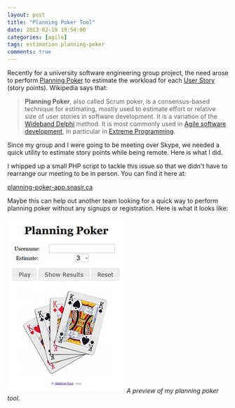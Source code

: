 ```yaml
---
layout: post
title: "Planning Poker Tool"
date: 2013-02-19 19:54:00 
categories: [agile]
tags: estimation planning-poker
comments: true
---
```


Recently for a university software engineering group project, the need arose to perform [Planning Poker] to estimate the
workload for each [User Story] (story points). Wikipedia says that:

> **Planning Poker**, also called Scrum poker, is a consensus-based technique for estimating, mostly used to estimate 
effort or relative size of user stories in software development. It is a variation of the [Wideband Delphi] method. It
is most commonly used in [Agile software development], in particular in [Extreme Programming].

Since my group and I were going to be meeting over Skype, we needed a quick utility to estimate story points while being
remote. Here is what I did.

<!--more-->

I whipped up a small PHP script to tackle this issue so that we didn't have to rearrange our meeting to be in person. 
You can find it here at:

[planning-poker-app.snasir.ca](http://planning-poker-app.snasir.ca)

Maybe this can help out another team looking for a quick way to perform planning poker without any signups or 
registration. Here is what it looks like:

![A preview of my planning poker tool.](/img/posts/planning-poker-preview.jpg)
*A preview of my planning poker tool.*

[Planning Poker]: http://en.wikipedia.org/wiki/Planning_poker
[User Story]: http://en.wikipedia.org/wiki/User_story
[Wideband Delphi]: http://en.wikipedia.org/wiki/Wideband_Delphi
[Agile software development]: http://en.wikipedia.org/wiki/Agile_software_development
[Extreme Programming]: http://en.wikipedia.org/wiki/Extreme_Programming
